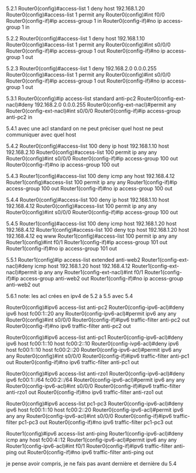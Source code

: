 5.2.1
Router0(config)#access-list 1 deny host 192.168.1.20
Router0(config)#access-list 1 permit any
Router0(config)#int f0/0
Router0(config-if)#ip access-group 1 in
Router0(config-if)#no ip access-group 1 in


5.2.2
Router0(config)#access-list 1 deny host 192.168.1.10
Router0(config)#access-list 1 permit any
Router0(config)#int s0/0/0
Router0(config-if)#ip access-group 1 out
Router0(config-if)#no ip access-group 1 out


5.2.3
Router0(config)#access-list 1 deny 192.168.2.0 0.0.0.255
Router0(config)#access-list 1 permit any
Router0(config)#int s0/0/0
Router0(config-if)#ip access-group 1 out
Router0(config-if)#no ip access-group 1 out


5.3.1
Router0(config)#ip access-list standard anti-pc2
Router0(config-ext-nacl)#deny 192.168.2.0 0.0.0.255
Router0(config-ext-nacl)#permit any 
Router0(config-ext-nacl)#int s0/0/0
Router0(config-if)#ip access-group anti-pc2 in


5.4.1
avec une acl standard on ne peut préciser quel host ne peut communiquer avec quel host


5.4.2
Router0(config)#access-list 100 deny ip host 192.168.1.10 host 192.168.2.10
Router0(config)#access-list 100 permit ip any any 
Router0(config)#int s0/0/0
Router0(config-if)#ip access-group 100 out
Router0(config-if)#no ip access-group 100 out


5.4.3
Router1(config)#access-list 100 deny icmp any host 192.168.4.12
Router1(config)#access-list 100 permit ip any any
Router1(config-if)#ip access-group 100 out
Router1(config-if)#no ip access-group 100 out


5.4.4
Router0(config)#access-list 100 deny ip host 192.168.1.10 host 192.168.4.12
Router0(config)#access-list 100 permit ip any any
Router0(config)#int s0/0/0
Router0(config-if)#ip access-group 100 out

5.4.5
Router1(config)#access-list 100 deny icmp host 192.168.1.20 host 192.168.4.12
Router1(config)#access-list 100 deny tcp host 192.168.1.20 host 192.168.4.12 eq www
Router1(config)#access-list 100 permit ip any any
Router1(config)#int f0/1
Router1(config-if)#ip access-group 101 out
Router1(config-if)#no ip access-group 101 out
 
5.5.1
Router1(config)#ip access-list extended anti-web2
Router1(config-ext-nacl)#deny icmp host 192.168.1.20 host 192.168.4.12
Router1(config-ext-nacl)#permit ip any any 
Router1(config-ext-nacl)#int f0/1
Router1(config-if)#ip access-group anti-web2 out
Router1(config-if)#no ip access-group anti-web2 out

5.6.1
note: les acl crées en ipv4 de 5.2 à 5.5 avec 5.4

Router0(config)#ipv6 access-list anti-pc2
Router0(config-ipv6-acl)#deny ipv6 host fc00:1::20 any
Router0(config-ipv6-acl)#permit ipv6 any any
Router0(config)#int s0/0/0
Router0(config-if)#ipv6 traffic-filter anti-pc2 out
Router0(config-if)#no ipv6 traffic-filter anti-pc2 out

Router0(config)#ipv6 access-list anti-pc1
Router0(config-ipv6-acl)#deny ipv6 host fc00:1::10 host fc00:2::10
Router0(config-ivp6-acl)#deny ipv6 host fc00:1::10 host fc00:2::20
Router0(config-ipv6-acl)#permit ipv6 any any
Router0(config)#int s0/0/0
Router0(config-if)#ipv6 traffic-filter anti-pc1 out
Router0(config-if)#no ipv6 traffic-filter anti-pc1 out

Router0(config)#ipv6 access-list anti-rzo1
Router0(config-ipv6-acl)#deny ipv6 fc00:1::/64 fc00:2::/64
Router0(config-ipv6-acl)#permit ipv6 any any
Router0(config-ipv6-acl)#int s0/0/0
Router0(config-if)#ipv6 traffic-filter anti-rzo1 out
Router0(config-if)#no ipv6 traffic-filter anti-rzo1 out

Router0(config)#ipv6 access-list pc1-pc3
Router0(config-ipv6-acl)#deny ipv6 host fc00:1::10 host fc00:2::20
Router0(config-ipv6-acl)#permit ipv6 any any
Router0(config-ipv6-acl)#int s0/0/0
Router0(config-if)#ipv6 traffic-filter pc1-pc3 out
Router0(config-if)#no ipv6 traffic-filter pc1-pc3 out

Router1(config)#ipv6 access-list anti-ping
Router1(config-ipv6-acl)#deny icmp any host fc00:4::12
Router1(config-ipv6-acl)#permit ipv6 any any
Router1(config-ipv6-acl)#int f0/1
Router0(config-if)#ipv6 traffic-filter anti-ping out
Router0(config-if)#no ipv6 traffic-filter anti-ping out

je pense avoir compris, je ne fais pas avant dernière et dernière du 5.4












